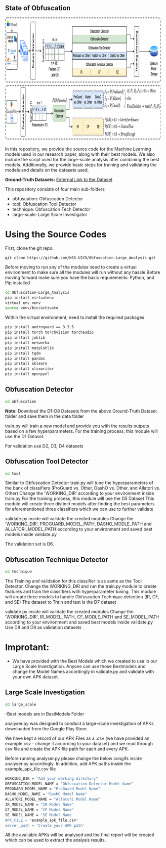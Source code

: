 ## State of Obfuscation

<div align="center">
    <img src="/BD.png" width="900" height="400" alt="overall architecure"/>
</div>

In this repository, we provide the source code for the Machine Learning models used in our research paper, along with their best models. We also include the script used for the large-scale analysis after combining the best models. Additionally, we provide basic steps for training and validating the models and details on the datasets used.

**Ground-Truth Datasets:** [External Link to the Dataset]([/guides/content/editing-an-existing-page#modifying-front-matter](https://unsw-my.sharepoint.com/:f:/g/personal/z5429691_ad_unsw_edu_au/ErEx7ht7XZhGuS2frV16j5UBBJvHxZuIou1ARFu27SLHUw?e=qjysgZ))


This repository consists of four main sub-folders
- obfuscation: Obfuscation Detector
- tool: Obfuscation Tool Detector
- technique: Obfuscation Tech Detector
- large-scale: Large Scale Investigator

# Using the Source Codes

First, clone the git repo.
```
git clone https://github.com/NSS-USYD/Obfuscation-Large_Analysis.git
```

Before moving to run any of the modules need to create a virtual environment to make sure all the modules will run without any hassle
Before moving forward make sure you have the basic requirements: Python, and Pip installed

```sh
cd Obfuscation-Large_Analysis
pip install virtualenv
virtual env venv
source venv/bin/activate
```
Within the virtual environment, need to install the required packages
```sh
pip install androguard == 3.3.5
pip install torch torchvision torchaudio
pip install joblib
pip install networkx
pip install matplotlib
pip install tqdm
pip install pandas
pip install sklearn
pip install xlsxwriter
pip install openpyxl
```

## Obfuscation Detector
```sh
cd obfuscation
```
**Note:**
Download the D1-D8 Datasets from the above Ground-Truth Dataset folder and save them in the data folder

train.py will train a new model and provide you with the results outputs based on a few hyperparameters. 
For the training process, this module will use the D1 Dataset.

For validation use D2, D3, D4 datasets

## Obfuscation Tool Detector
```sh
cd tool
```
Similar to Obfuscation Detector train.py will tune the hyperparameters of the bank of classifiers (ProGuard vs. Other, DashO vs. Other, and Allatori vs. Other)
Change the 'WORKING_DIR' according to your environment inside train.py
For the training process, this module will use the D5 Dataset
This module will create three distinct models after finding the best parameters for aforementioned three classifiers which we can use to further validate

validate.py inside will validate the created modules
Change the 'WORKING_DIR', PROGUARD_MODEL_PATH, DASHO_MODLE_PATH and ALLATORI_MODEL_PATH according to your environment and saved best models inside validate.py

The validation set is D6.

## Obfuscation Technique Detector
```sh
cd technique
```
The Training and validation for this classifier is as same as the Tool Detector. Change the WORKING_DIR and run the train.py module to create features and train the classifiers with hyperparameter tuning. This module will create three models to handle Obfuscation Technique detection (IR, CF, and SE)
The dataset to Train and test is the D7 dataset

validate.py inside will validate the created modules
Change the 'WORKING_DIR', IR_MODEL_PATH, CF_MODLE_PATH and SE_MODEL_PATH according to your environment and saved best models inside validate.py
Use D8 and D9 as validation datasets

# Improtant:

- We have provided with the Best Models which we created to use in our Large Scale Investigation. Anyone can use those Bestmodels and change the Model Names accordingly in validate.py and validate with your own APK dataset.


## Large Scale Investigation
```sh
cd large_scale
```
-Best models are in BestModels Folder

analyser.py was designed to conduct a large-scale investigation of APKs downloaded from the Google Play Store.

We have kept a record of our APK Files as a .csv (we have provided an example csv - change it according to your dataset) and we read through csv file and create the APK file path for each and every APK.

Before running analyser.py please change the below congifs inside analyser.py accordingly.
In addition, add APK paths inside the example_apk_file.csv file
```sh
WORKING_DIR = "Add your working directory"
OBFUSCATION_MODEL_NAME = "Obfuscation Detector Model Name"
PROGUARD_MODEL_NAME = "ProGuard Model Name"
DASHO_MODEL_NAME = "DashO Model Name"
ALLATORI_MODEL_NAME = "Allatori Model Name"
IR_MODEL_NAME = "IR Model Name"
CF_MODEL_NAME = "CF Model Name"
SE_MODEL_NAME = "SE Model Name
APK_FILE = "example_apk_file.csv"
server_path = 'Create your APK path'
```
All the available APKs will be analysed and the final report will be created which can be used to extract the analysis results.
